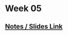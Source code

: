 # **Week 05**

## [Notes / Slides Link](https://petal-estimate-4e9.notion.site/HTTP-Deep-dive-d59b6336fa5a46daa56c21063578d400)

